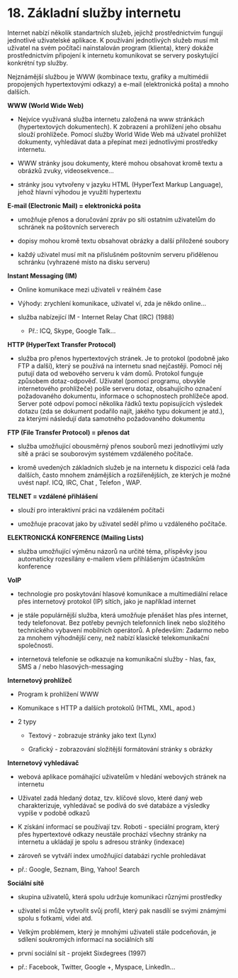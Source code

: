 # 18. Základní služby internetu

Internet nabízí několik standartních služeb, jejichž prostřednictvím
fungují jednotlivé uživatelské aplikace. K používání jednotlivých služeb
musí mít uživatel na svém počítači nainstalován program (klienta), který
dokáže prostřednictvím připojení k internetu komunikovat se servery
poskytující konkrétní typ služby.

Nejznámější službou je WWW (kombinace textu, grafiky a multimédii
propojených hypertextovými odkazy) a e-mail (elektronická pošta) a mnoho
dalších.

**WWW (World Wide Web)**

-   Nejvíce využívaná služba internetu založená na www stránkách
(hypertextových dokumentech). K zobrazení a prohlížení jeho obsahu
slouží prohlížeče. Pomocí služby World Wide Web má uživatel prohlížet
dokumenty, vyhledávat data a přepínat mezi jednotlivými prostředky
internetu.

-   WWW stránky jsou dokumenty, které mohou obsahovat kromě textu a
obrázků zvuky, videosekvence...

-   stránky jsou vytvořeny v jazyku HTML (HyperText Markup Language),
jehož hlavní výhodou je využití hypertextu

**E-mail (Electronic Mail) = elektronická pošta**

-   umožňuje přenos a doručování zpráv po síti ostatním uživatelům do
schránek na poštovních serverech

-   dopisy mohou kromě textu obsahovat obrázky a další přiložené soubory

-   každý uživatel musí mít na příslušném poštovním serveru přidělenou
schránku (vyhrazené místo na disku serveru)

**Instant Messaging (IM)**

-   Online komunikace mezi uživateli v reálném čase

-   Výhody: zrychlení komunikace, uživatel ví, zda je někdo online...

-   služba nabízející IM - Internet Relay Chat (IRC) (1988)

    -   Př.: ICQ, Skype, Google Talk...

**HTTP (HyperText Transfer Protocol)**

-   služba pro přenos hypertextových stránek. Je to protokol (podobně
jako FTP a další), který se používá na internetu snad nejčastěji. Pomocí
něj putují data od webového serveru k vám domů. Protokol funguje
způsobem dotaz-odpověď. Uživatel (pomocí programu, obvykle internetového
prohlížeče) pošle serveru dotaz, obsahujícího označení požadovaného
dokumentu, informace o schopnostech prohlížeče apod. Server poté odpoví
pomocí několika řádků textu popisujících výsledek dotazu (zda se
dokument podařilo najít, jakého typu dokument je atd.), za kterými
následují data samotného požadovaného dokumentu

**FTP (File Transfer Protocol) = přenos dat**

-   služba umožňující obousměrný přenos souborů mezi jednotlivými uzly
sítě a práci se souborovým systémem vzdáleného počítače.

-   kromě uvedených základních služeb je na internetu k dispozici celá
řada dalších, často mnohem známějších a rozšířenějších, ze kterých je
možné uvést např. ICQ, IRC, Chat , Telefon , WAP.

**TELNET = vzdálené přihlášení**

-   slouží pro interaktivní práci na vzdáleném počítači

-   umožňuje pracovat jako by uživatel seděl přímo u vzdáleného počítače.

**ELEKTRONICKÁ KONFERENCE (Mailing Lists)**

-   služba umožňující výměnu názorů na určité téma, příspěvky jsou
automaticky rozesílány e-mailem všem přihlášeným účastníkům konference

**VoIP**

-   technologie pro poskytování hlasové komunikace a multimediální relace
přes internetový protokol (IP) sítích, jako je například internet

-   je stále populárnější služba, která umožňuje přenášet hlas přes
internet, tedy telefonovat. Bez potřeby pevných telefonních linek nebo
složitého technického vybavení mobilních operátorů. A především: Zadarmo
nebo za mnohem výhodnější ceny, než nabízí klasické telekomunikační
společnosti.

-   internetová telefonie se odkazuje na komunikační služby -   hlas, fax,
SMS a / nebo hlasových-messaging

**Internetový prohlížeč**

-   Program k prohlížení WWW

-   Komunikace s HTTP a dalších protokolů (HTML, XML, apod.)

-   2 typy

    -   Textový -   zobrazuje stránky jako text (Lynx)

    -   Grafický -   zobrazování složitější formátování stránky s obrázky

**Internetový vyhledávač**

-   webová aplikace pomáhající uživatelům v hledání webových stránek na
internetu

-   Uživatel zadá hledaný dotaz, tzv. klíčové slovo, které daný web
charakterizuje, vyhledávač se podívá do své databáze a výsledky vypíše v
podobě odkazů

-   K získání informací se používají tzv. Roboti -   speciální program,
který přes hypertextové odkazy neustále prochází všechny stránky na
internetu a ukládají je spolu s adresou stránky (indexace)

-   zároveň se vytváří index umožňující databázi rychle prohledávat

-   př.: Google, Seznam, Bing, Yahoo! Search

**Sociální sítě**

-   skupina uživatelů, která spolu udržuje komunikaci různými prostředky

-   uživatel si může vytvořit svůj profil, který pak nasdílí se svými
známými spolu s fotkami, videi atd.

-   Velkým problémem, který je mnohými uživateli stále podceňován, je
sdílení soukromých informací na sociálních sítí

-   první sociální sít - projekt Sixdegrees (1997)

-   př.: Facebook, Twitter, Google +, Myspace, Linkedln\...
